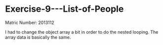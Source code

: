 # Exercise-9---List-of-People
Matric Number: 2013112

I had to change the object array a bit in order to do the nested looping. The array data is basically the same.
